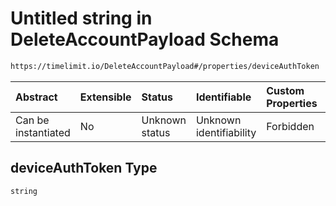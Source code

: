 # Untitled string in DeleteAccountPayload Schema

```txt
https://timelimit.io/DeleteAccountPayload#/properties/deviceAuthToken
```



| Abstract            | Extensible | Status         | Identifiable            | Custom Properties | Additional Properties | Access Restrictions | Defined In                                                                                    |
| :------------------ | :--------- | :------------- | :---------------------- | :---------------- | :-------------------- | :------------------ | :-------------------------------------------------------------------------------------------- |
| Can be instantiated | No         | Unknown status | Unknown identifiability | Forbidden         | Allowed               | none                | [DeleteAccountPayload.schema.json\*](DeleteAccountPayload.schema.json "open original schema") |

## deviceAuthToken Type

`string`
